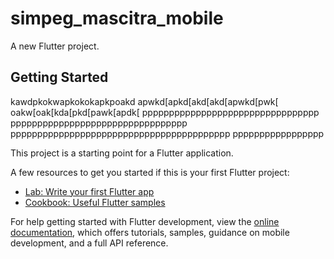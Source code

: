 # simpeg_mascitra_mobile

A new Flutter project.

## Getting Started

kawdpkokwapkokokapkpoakd
apwkd[apkd[akd[akd[apwkd[pwk[
oakw[oak[kda[pkd[pawk[apdk[
ppppppppppppppppppppppppppppppppp
ppppppppppppppppppppppppppppppppp
ppppppppppppppppppppppppppppppppppppppppp
ppppppppppppppppp

This project is a starting point for a Flutter application.

A few resources to get you started if this is your first Flutter project:

- [Lab: Write your first Flutter app](https://docs.flutter.dev/get-started/codelab)
- [Cookbook: Useful Flutter samples](https://docs.flutter.dev/cookbook)

For help getting started with Flutter development, view the
[online documentation](https://docs.flutter.dev/), which offers tutorials,
samples, guidance on mobile development, and a full API reference.
